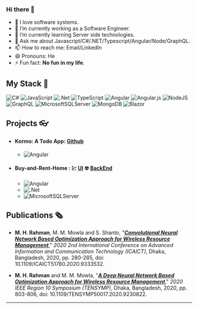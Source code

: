 ### Hi there 👋

<!--
**habiburrahman-mu/habiburrahman-mu** is a ✨ _special_ ✨ repository because its `README.md` (this file) appears on your GitHub profile. 
-->

<!-- Here are some ideas to get you started: -->

- 🏁 I love software systems.
- 🔭 I’m currently working as a Software Engineer.
- 🌱 I’m currently learning Server side technologies.
- 💬 Ask me about Javascript/C#/.NET/Typescript/Angular/Node/GraphQL.
- 📫 How to reach me: Email/LinkedIn
- 😄 Pronouns: He
- ⚡ Fun fact: **No fun in my life**.


## My Stack 🎯

![C#](https://img.shields.io/badge/c%23-%23239120.svg?style=for-the-badge&logo=c-sharp&logoColor=white)
![JavaScript](https://img.shields.io/badge/javascript-%23323330.svg?style=for-the-badge&logo=javascript&logoColor=%23F7DF1E)
![.Net](https://img.shields.io/badge/.NET-5C2D91?style=for-the-badge&logo=.net&logoColor=white)
![TypeScript](https://img.shields.io/badge/typescript-%23007ACC.svg?style=for-the-badge&logo=typescript&logoColor=white)
![Angular](https://img.shields.io/badge/angular-%23DD0031.svg?style=for-the-badge&logo=angular&logoColor=white)
![Angular.js](https://img.shields.io/badge/angular.js-%23E23237.svg?style=for-the-badge&logo=angularjs&logoColor=white)
![NodeJS](https://img.shields.io/badge/node.js-6DA55F?style=for-the-badge&logo=node.js&logoColor=white)
![GraphQL](https://img.shields.io/badge/-GraphQL-E10098?style=for-the-badge&logo=graphql&logoColor=white)
![MicrosoftSQLServer](https://img.shields.io/badge/Microsoft%20SQL%20Sever-CC2927?style=for-the-badge&logo=microsoft%20sql%20server&logoColor=white)
![MongoDB](https://img.shields.io/badge/MongoDB-%234ea94b.svg?style=for-the-badge&logo=mongodb&logoColor=white)
![Blazor](https://img.shields.io/badge/blazor-%235C2D91.svg?style=for-the-badge&logo=blazor&logoColor=white)

## Projects 👓
- #### Kormo: A Todo App: [Github](https://github.com/habiburrahman-mu/kormo-angular)
  - ![Angular](https://img.shields.io/badge/angular-%23DD0031.svg?style=for-the-badge&logo=angular&logoColor=white)
- #### Buy-and-Rent-Home : 💹 [UI](https://github.com/habiburrahman-mu/Buy-and-Rent-Home-UI) ☢ [BackEnd](https://github.com/habiburrahman-mu/Buy-and-Rent-Home-WebAPI)
  - ![Angular](https://img.shields.io/badge/angular-%23DD0031.svg?style=for-the-badge&logo=angular&logoColor=white)
  - ![.Net](https://img.shields.io/badge/.NET-5C2D91?style=for-the-badge&logo=.net&logoColor=white)
  - ![MicrosoftSQLServer](https://img.shields.io/badge/Microsoft%20SQL%20Sever-CC2927?style=for-the-badge&logo=microsoft%20sql%20server&logoColor=white)

## Publications 🗞

- **M. H. Rahman**, M. M. Mowla and S. Shanto, "***[Convolutional Neural Network Based Optimization Approach for Wireless Resource Management](https://ieeexplore.ieee.org/document/9333532)***," *2020 2nd International Conference on Advanced Information and Communication Technology (ICAICT)*, Dhaka, Bangladesh, 2020, pp. 280-285, doi: 10.1109/ICAICT51780.2020.9333532.

- **M. H. Rahman** and M. M. Mowla, "***[A Deep Neural Network Based Optimization Approach for Wireless Resource Management](https://ieeexplore.ieee.org/document/9230822)***," *2020 IEEE Region 10 Symposium (TENSYMP)*, Dhaka, Bangladesh, 2020, pp. 803-806, doi: 10.1109/TENSYMP50017.2020.9230822.
_ _ _
